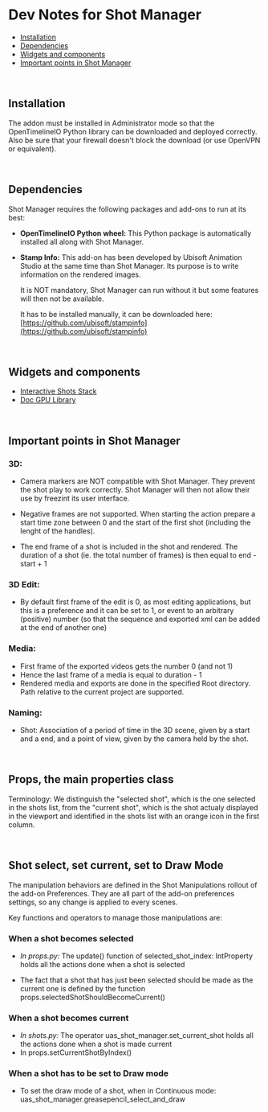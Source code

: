 # Dev Notes for Shot Manager

- [Installation](#installation)
- [Dependencies](#dependencies)
- [Widgets and components](#widgets-and-components)
- [Important points in Shot Manager](#important-points-in-shot-manager)


</br>

## Installation
The addon must be installed in Administrator mode so that the OpenTimelineIO Python library can
be downloaded and deployed correctly. Also be sure that your firewall doesn't block the download (or use OpenVPN or equivalent).


</br>

## Dependencies
Shot Manager requires the following packages and add-ons to run at its best:

- **OpenTimelineIO Python wheel:** This Python package is automatically installed all along with Shot Manager.

- **Stamp Info:** This add-on has been developed by Ubisoft Animation Studio at the same time than Shot Manager.
    Its purpose is to write information on the rendered images.

    It is NOT mandatory, Shot Manager can run without it but some features will then not be available.

    It has to be installed manually, it can be downloaded here: [https://github.com/ubisoft/stampinfo](https://github.com/ubisoft/stampinfo)


</br>

## Widgets and components

- [Interactive Shots Stack](../shotmanager/overlay_tools/interact_shots_stack/doc/interac_shots_stack.md)
- [Doc GPU Library](../shotmanager/gpu/gpu_2d/doc_gpu_2d_components.md)


</br>

## Important points in Shot Manager

### 3D:
- Camera markers are NOT compatible with Shot Manager. They prevent the shot play to work correctly.
Shot Manager will then not allow their use by freezint its user interface.

- Negative frames are not supported. When starting the action prepare a start time zone between 0 and the
start of the first shot (including the lenght of the handles).

- The end frame of a shot is included in the shot and rendered.
The duration of a shot (ie. the total number of frames) is then equal to end - start + 1

### 3D Edit:
- By default first frame of the edit is 0, as most editing applications, but this is a preference and it can
be set to 1, or event to an arbitrary (positive) number (so that the sequence and exported xml can be added
at the end of another one)

### Media:
- First frame of the exported videos gets the number 0 (and not 1)
- Hence the last frame of a media is equal to duration - 1
- Rendered media and exports are done in the specified Root directory. Path relative to the current project are
supported.


### Naming:
- Shot: Association of a period of time in the 3D scene, given by a start and a end, and a point of view, given
by the camera held by the shot.


</br>

## Props, the main properties class
Terminology:
    We distinguish the "selected shot", which is the one selected in the shots list, from the "current shot",
    which is the shot actualy displayed in the viewport and identified in the shots list with an orange icon
    in the first column.

</br>

## Shot select, set current, set to Draw Mode

The manipulation behaviors are defined in the Shot Manipulations rollout of the add-on Preferences.
They are all part of the add-on preferences settings, so any change is applied to every scenes.

Key functions and operators to manage those manipulations are:

### When a shot becomes selected
- *In props.py:* The update() function of selected_shot_index: IntProperty holds all the actions done when
  a shot is selected

- The fact that a shot that has just been selected should be made as the current one is defined by the
  function props.selectedShotShouldBecomeCurrent()

### When a shot becomes current
- *In shots.py:* The operator uas_shot_manager.set_current_shot holds all the actions done when a shot is
  made current
- In props.setCurrentShotByIndex()

### When a shot has to be set to Draw mode
- To set the draw mode of a shot, when in Continuous mode: uas_shot_manager.greasepencil_select_and_draw
